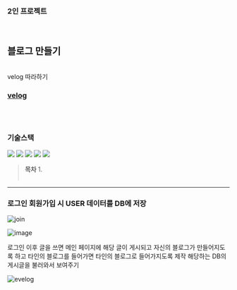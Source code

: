 ### 2인 프로젝트
<br/>

## 블로그 만들기
<br/>
velog 따라하기

### [velog](https://velog.io/)

<br/><br/>

###  기술스택

<span>
<img src = "https://img.shields.io/badge/javascript-F7DF1E?style=flat-square&logo=javascript&logoColor=black"/>
  <img src = "https://img.shields.io/badge/ejs-B4CA65?style=flat-square&logo=ejs&logoColor=black"/>
  <img src = "https://img.shields.io/badge/CSS-663399?style=flat-square&logo=CSS&logoColor=black"/>
   <img src = "https://img.shields.io/badge/node.js-5FA04E?style=flat-square&logo=nodedotjs&logoColor=black"/>
   <img src = "https://img.shields.io/badge/MySql-4479A1?style=flat-square&logo=MySQL&logoColor=black"/>
</span>

<br/>

> **목차**
> 1. 
<br/><br/>

<hr/>


### 로그인 회원가입 시 USER 데이터를 DB에 저장

![join](https://github.com/user-attachments/assets/88eaf015-fd19-47f3-918e-fbd9c3ee1b58)

![image](https://github.com/user-attachments/assets/e27504da-11bf-4016-8c5a-1961daa96699)

로그인 이후 글을 쓰면 메인 페이지에 해당 글이 게시되고 자신의 블로그가 만들어지도록 하고
타인의 블로그를 들어가면 타인의 블로그로 들어가지도록 제작
해당하는 DB의 게시글을 불러와서 보여주기

![evelog](https://github.com/user-attachments/assets/cf9ffbb5-1cf9-43cf-8699-3ab951e329da)

#####


